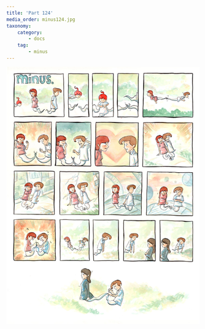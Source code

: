 ```yaml
---
title: 'Part 124'
media_order: minus124.jpg
taxonomy:
    category:
        - docs
    tag:
        - minus
---
```


![](minus124.jpg)